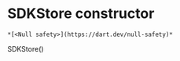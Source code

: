 


# SDKStore constructor




    *[<Null safety>](https://dart.dev/null-safety)*



SDKStore()












